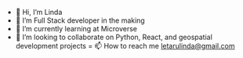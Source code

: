 - 👋 Hi, I’m Linda
- 👀 I’m Full Stack developer in the making
- 🌱 I’m currently learning at Microverse
- 💞️ I’m looking to collaborate on Python, React, and geospatial development projects
= 📫 How to reach me letarulinda@gmail.com
